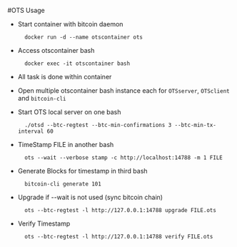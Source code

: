 #OTS Usage

- Start container with bitcoin daemon

        docker run -d --name otscontainer ots

- Access otscontainer bash

        docker exec -it otscontainer bash

- All task is done within container
- Open multiple otscontainer bash instance each for `OTSserver`, `OTSclient` and `bitcoin-cli`

- Start OTS local server on one bash
    
        ./otsd --btc-regtest --btc-min-confirmations 3 --btc-min-tx-interval 60

- TimeStamp FILE in another bash
    
        ots --wait --verbose stamp -c http://localhost:14788 -m 1 FILE

- Generate Blocks for timestamp in third bash
    
        bitcoin-cli generate 101

- Upgrade if --wait is not used (sync bitcoin chain)
    
        ots --btc-regtest -l http://127.0.0.1:14788 upgrade FILE.ots 

- Verify Timestamp
    
        ots --btc-regtest -l http://127.0.0.1:14788 verify FILE.ots
